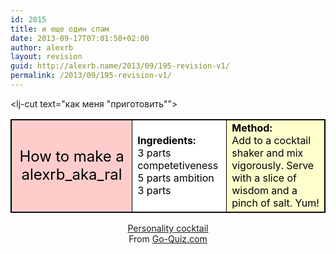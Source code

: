 ```yaml
---
id: 2015
title: и еще один спам
date: 2013-09-17T07:01:50+02:00
author: alexrb
layout: revision
guid: http://alexrb.name/2013/09/195-revision-v1/
permalink: /2013/09/195-revision-v1/
---
```

<lj-cut text="как меня "приготовить""><table align=center border=1 bordercolor=black cellspacing=0 cellpadding=4 width=200px> 

<td bgcolor=#ffcccc align=center><font style='color:black; font-size:18pt;'>How to make a alexrb_aka_ral</font></td> 
<td bgcolor=white><font style='color:black; font-size:12pt;'><b>Ingredients:</b><br /> 3 parts competetiveness<br /> 5 parts ambition<br /> 3 parts </font></td> 
<td bgcolor=#ffffcc><font style='color:black; font-size:12pt;'><b>Method:</b><br />Add to a cocktail shaker and mix vigorously. Serve with a slice of wisdom and a pinch of salt. Yum!</font></td> </table> <div align=center> </p> 

[Personality cocktail](http://www.go-quiz.com/cocktail/cocktail.php)  
From [Go-Quiz.com](http://www.go-quiz.com)